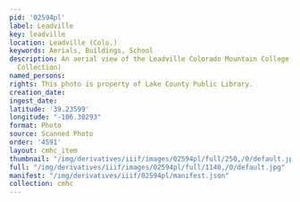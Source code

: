 ```yaml
---
pid: '02594pl'
label: Leadville
key: leadville
location: Leadville (Colo.)
keywords: Aerials, Buildings, School
description: An aerial view of the Leadville Colorado Mountain College campus (Wingenbach
  Collection)
named_persons: 
rights: This photo is property of Lake County Public Library.
creation_date: 
ingest_date: 
latitude: '39.23599'
longitude: "-106.30293"
format: Photo
source: Scanned Photo
order: '4591'
layout: cmhc_item
thumbnail: "/img/derivatives/iiif/images/02594pl/full/250,/0/default.jpg"
full: "/img/derivatives/iiif/images/02594pl/full/1140,/0/default.jpg"
manifest: "/img/derivatives/iiif/02594pl/manifest.json"
collection: cmhc
---
```

